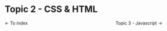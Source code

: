 # Topic 2 - CSS & HTML

<style
  type="text/css">
.flex {
  display: flex;
}
.space-between {
  justify-content: space-between;
}
</style>

<p class="flex space-between">
  <a src="../README.md"><- To index</a>
  <a src="./topic3.md">Topic 3 - Javascript -></a>
</p>


